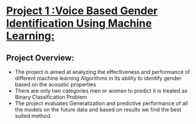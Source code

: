 
# [Project 1 :Voice Based Gender Identification Using Machine Learning:](hhttps://github.com/ItapuAbhishek/Project1.io.git)

## Project Overview:
* The project is aimed at analyzing the effectiveness and performance of different machine learning Algorithms in its ability to identify gender based on the acoustic properties
* There are only two categories men or women to predict it is treated as Binary Classification Problem
* The project evaluates Generalization and predictive performance of all the models on the future data and based on results we find the best suited method.

